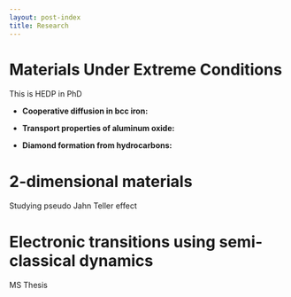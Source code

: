 ```yaml
---
layout: post-index
title: Research
---
```


# Materials Under Extreme Conditions

This is HEDP in PhD

- __Cooperative diffusion in bcc iron:__

- __Transport properties of aluminum oxide:__

- __Diamond formation from hydrocarbons:__

# 2-dimensional materials

Studying pseudo Jahn Teller effect

# Electronic transitions using semi-classical dynamics

MS Thesis
